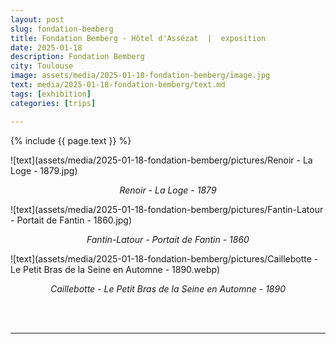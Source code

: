 ```yaml
---
layout: post
slug: fondation-bemberg
title: Fondation Bemberg - Hôtel d'Assézat  |  exposition
date: 2025-01-18
description: Fondation Bemberg
city: Toulouse
image: assets/media/2025-01-18-fondation-bemberg/image.jpg
text: media/2025-01-18-fondation-bemberg/text.md
tags: [exhibition]
categories: [trips]

---
```


{% include  {{ page.text }} %}



![text](assets/media/2025-01-18-fondation-bemberg/pictures/Renoir - La Loge - 1879.jpg)

<div style="text-align: center;"><i>Renoir - La Loge - 1879</i></div>


![text](assets/media/2025-01-18-fondation-bemberg/pictures/Fantin-Latour - Portait de Fantin - 1860.jpg)

<div style="text-align: center;"><i>Fantin-Latour - Portait de Fantin - 1860</i></div>


![text](assets/media/2025-01-18-fondation-bemberg/pictures/Caillebotte - Le Petit Bras de la Seine en Automne - 1890.webp)

<div style="text-align: center;"><i>Caillebotte - Le Petit Bras de la Seine en Automne - 1890</i></div>

<br> <br>

---

<link rel="stylesheet" href="https://unpkg.com/leaflet/dist/leaflet.css" />

<script src="https://unpkg.com/leaflet/dist/leaflet.js"></script>

<div id="map" style="height: 500px; width: 100%;"></div>

<script>
   var map = L.map('map').setView([43.6002806652585, 1.4421788072331159], 15); // Zoom levels typically range from 0 (world view) to 18 (street level view),

  // default openstreetmap
   L.tileLayer('https://{s}.tile.openstreetmap.org/{z}/{x}/{y}.png', {
    attribution: '&copy; <a href="https://www.openstreetmap.org/copyright">OpenStreetMap</a> contributors'
     }).addTo(map);

    // stamen design
   // L.tileLayer('https://{s}.tile.stamen.com/toner/{z}/{x}/{y}.png', {
    //attribution: '&copy; <a href="https://stamen.com">Stamen Design</a>'
   // }).addTo(map);

      // Watercolor
   // L.tileLayer('https://{s}.tile.stamen.com/watercolor/{z}/{x}/{y}.jpg', {
   //  attribution: '&copy; <a href="https://stamen.com">Stamen Design</a>'
   // }).addTo(map);

   // dark openstreetmap
  //  L.tileLayer('https://{s}.tiles.wmflabs.org/bw-mapnik/{z}/{x}/{y}.png', {
  // attribution: '&copy; <a href="https://www.openstreetmap.org/copyright">OpenStreetMap</a> contributors'
 // }).addTo(map);

  var marker = L.marker([43.6002806652585, 1.4421788072331159]).addTo(map)
    .bindPopup("Hôtel d'Assézat")
    .openPopup();
</script>

